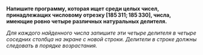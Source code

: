 **Напишите программу, которая ищет среди целых чисел, принадлежащих числовому отрезку [185 311; 185 330], числа, имеющие ровно четыре различных натуральных делителя.** 

*Для каждого найденного числа запишите эти четыре делителя в четыре соседних столбца на экране с новой строки. Делители в строке должны следовать в порядке возрастания.*
